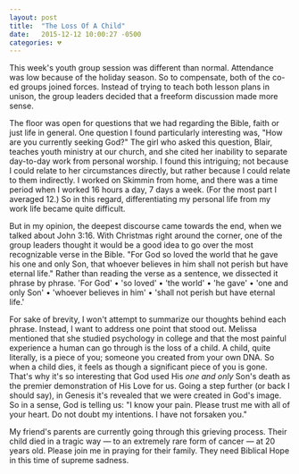 ```yaml
---
layout: post
title:  "The Loss Of A Child"
date:   2015-12-12 10:00:27 -0500
categories: 💔
---
```


<p>This week's youth group session was different than normal. Attendance was low because of the holiday season. So to compensate, both of the co-ed groups joined forces. Instead of trying to teach both lesson plans in unison, the group leaders decided that a freeform discussion made more sense.</p>

<p>The floor was open for questions that we had regarding the Bible, faith or just life in general. One question I found particularly interesting was, "How are you currently seeking God?" The girl who asked this question, Blair, teaches youth ministry at our church, and she cited her inability to separate day-to-day work from personal worship. I found this intriguing; not because I could relate to her circumstances directly, but rather because I could relate to them indirectly. I worked on Skimmin from home, and there was a time period when I worked 16 hours a day, 7 days a week. (For the most part I averaged 12.) So in this regard, differentiating my personal life from my work life became quite difficult.</p>

<p>But in my opinion, the deepest discourse came towards the end, when we talked about John 3:16. With Christmas right around the corner, one of the group leaders thought it would be a good idea to go over the most recognizable verse in the Bible. "For God so loved the world that he gave his one and only Son, that whoever believes in him shall not perish but have eternal life." Rather than reading the verse as a sentence, we dissected it phrase by phrase. 'For God' &bull; 'so loved' &bull; 'the world' &bull; 'he gave' &bull; 'one and only Son' &bull; 'whoever believes in him' &bull; 'shall not perish but have eternal life.'</p>

<p>For sake of brevity, I won't attempt to summarize our thoughts behind each phrase. Instead, I want to address one point that stood out. Melissa mentioned that she studied psychology in college and that the most painful experience a human can go through is the loss of a child. A child, quite literally, is a piece of you; someone you created from your own DNA. So when a child dies, it feels as though a significant piece of you is gone. That's why it's so interesting that God used His <em>one and only</em> Son's death as the premier demonstration of His Love for us. Going a step further (or back I should say), in Genesis it's revealed that we were created in God's image. So in a sense, God is telling us: "I know your pain. Please trust me with all of your heart. Do not doubt my intentions. I have not forsaken you."</p>

<p>My friend's parents are currently going through this grieving process. Their child died in a tragic way ― to an extremely rare form of cancer ― at 20 years old. Please join me in praying for their family. They need Biblical Hope in this time of supreme sadness.</p>
